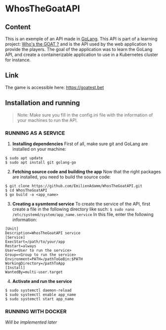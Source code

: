 
# WhosTheGoatAPI
## Content
This is an exemple of an API made in [GoLang](https://go.dev/). This API is part of a learning project: [Who's the GOAT ?](https://github.com/EmilienAdamm/WhosTheGoat) and is the API used by the web application to provide the players.
The goal of the application was to learn the GoLang API, and create a containerizable application to use in a Kubernetes cluster for instance.
## Link
The game is accessible here: https://goatest.bet
## Installation and running
>Note: Make sure you fill in the config.ini file with the information of your machines to run the API.
### RUNNING AS A SERVICE
 1. **Installing dependencies**
First of all, make sure git and GoLang are installed on your machine:
```
$ sudo apt update
$ sudo apt install git golang-go
```
2. **Fetching source code and building the app**
Now that the right packages are installed, you need to build the source code:
``` 
$ git clone https://github.com/EmilienAdamm/WhosTheGoatAPI.git
$ cd WhosTheGoatAPI
$ go build -o <app_name>
```
3. **Creating a sysmtemd service**
To create the service of the API, first create a file in the following directory like such:
``$ sudo nano /etc/systemd/system/app_name.service``
In this file, enter the following information:
```
[Unit] 
Description=WhosTheGoatAPI service
[Service] 
ExecStart=/path/to/your/app
Restart=always 
User=<User to run the service> 
Group=<Group to run the service>
Environment=PATH=/pathToGoBin:$PATH 
WorkingDirectory=/pathToApp
[Install] 
WantedBy=multi-user.target
```
4. **Activate and run the service**
```
$ sudo systemctl daemon-reload
$ sudo systemctl enable app_name
$ sudo systemctl start app_name
``` 
### RUNNING WITH DOCKER
*Will be implemented later*
